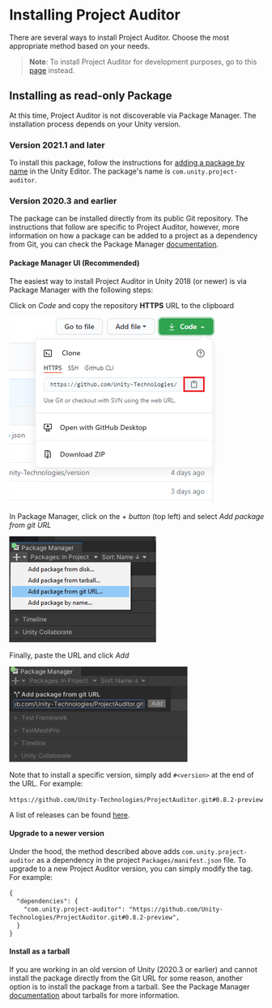 # Installing Project Auditor
There are several ways to install Project Auditor. Choose the most appropriate method based on your needs.
> **Note**: To install Project Auditor for development purposes, go to this [page](Developing.md) instead.

## Installing as read-only Package
At this time, Project Auditor is not discoverable via Package Manager. The installation process depends on your Unity version.

### Version 2021.1 and later

To install this package, follow the instructions for [adding a package by name](https://docs.unity3d.com/2021.1/Documentation/Manual/upm-ui-quick.html) in the Unity Editor. The package's name is `com.unity.project-auditor`.

### Version 2020.3 and earlier
The package can be installed directly from its public Git repository. The instructions that follow are specific to Project Auditor, however, more information on how a package can be added to a project as a dependency from Git, you can check the Package Manager [documentation](https://docs.unity3d.com/Manual/upm-git.html).

#### Package Manager UI (Recommended)
The easiest way to install Project Auditor in Unity 2018 (or newer) is via Package Manager with the following steps:

Click on _Code_ and copy the repository __HTTPS__ URL to the clipboard

<img src="images/copy-repo-url.png">

In Package Manager, click on the _+ button_ (top left) and select _Add package from git URL_

<img src="images/pm-install-url.png">

Finally, paste the URL and click _Add_
 
<img src="images/pm-add-url.png">

Note that to install a specific version, simply add `#<version>` at the end of the URL. For example:

```https://github.com/Unity-Technologies/ProjectAuditor.git#0.8.2-preview```

A list of releases can be found [here](https://github.com/Unity-Technologies/ProjectAuditor/releases).

#### Upgrade to a newer version
Under the hood, the method described above adds `com.unity.project-auditor` as a dependency in the project `Packages/manifest.json` file. To upgrade to a new Project Auditor version, you can simply modify the tag. For example:

```
{
  "dependencies": {
    "com.unity.project-auditor": "https://github.com/Unity-Technologies/ProjectAuditor.git#0.8.2-preview",
  }
}
```

#### Install as a tarball
If you are working in an old version of Unity (2020.3 or earlier) and cannot install the package directly from the Git URL for some reason, another option is to install the package from a tarball. See the Package Manager [documentation](https://docs.unity3d.com/Manual/upm-localpath.html) about tarballs for more information.
